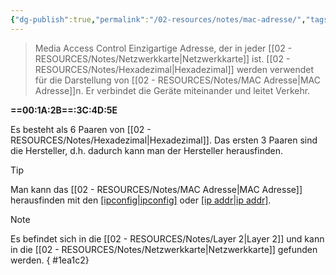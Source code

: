 ```yaml
---
{"dg-publish":true,"permalink":"/02-resources/notes/mac-adresse/","tags":["netzwerk"],"noteIcon":""}
---
```


> Media Access Control
> Einzigartige Adresse, der in jeder [[02 - RESOURCES/Notes/Netzwerkkarte\|Netzwerkkarte]] ist.
> [[02 - RESOURCES/Notes/Hexadezimal\|Hexadezimal]] werden verwendet für die Darstellung von [[02 - RESOURCES/Notes/MAC Adresse\|MAC Adresse]]n.
> Er verbindet die Geräte miteinander und leitet Verkehr.


**==00:1A:2B==:3C:4D:5E**

Es besteht als 6 Paaren von [[02 - RESOURCES/Notes/Hexadezimal\|Hexadezimal]].
Das ersten 3 Paaren sind die Hersteller, d.h. dadurch kann man der Hersteller herausfinden.

>[!tip] 
>Man kann das [[02 - RESOURCES/Notes/MAC Adresse\|MAC Adresse]] herausfinden mit den  [[ipconfig\|ipconfig]](Windows) oder [[ip addr\|ip addr]](Linux).

>[!note] 
>Es befindet sich in die [[02 - RESOURCES/Notes/Layer 2\|Layer 2]] und kann in die [[02 - RESOURCES/Notes/Netzwerkkarte\|Netzwerkkarte]] gefunden werden.
{ #1ea1c2}

